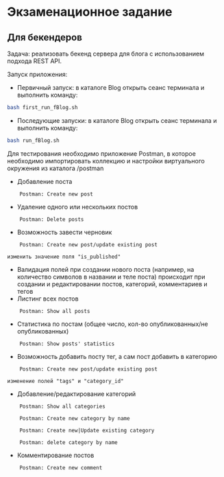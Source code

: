 Экзаменационное задание
=======================

Для бекендеров 
--------------

Задача: реализовать бекенд сервера для блога с использованием подхода REST API.

Запуск приложения:
- Первичный запуск:
    в каталоге Blog открыть сеанс терминала и выполнить команду:
```sh
bash first_run_fBlog.sh
```
    
- Последующие запуски:
    в каталоге Blog открыть сеанс терминала и выполнить команду:
```sh
bash run_fBlog.sh
```
    
Для тестирования необходимо приложение Postman, в которое необходимо импортировать коллекцию и настройки виртуального окружения из каталога /postman
  

- Добавление поста

```
    Postman: Create new post
```
    
- Удаление одного или нескольких постов
```
    Postman: Delete posts
```
- Возможность завести черновик
```
    Postman: Create new post/update existing post
```
    изменить значение поля "is_published"
    
- Валидация полей при создании нового поста (например, на количество символов в названии и теле поста)
    происходит при создании и редактировании постов, категорий, комментариев и тегов
- Листинг всех постов
```
    Postman: Show all posts
```

- Статистика по постам (общее число, кол-во опубликованных/не опубликованных)
```
    Postman: Show posts' statistics
```

- Возможность добавить посту тег, а сам пост добавить в категорию
```
    Postman: Create new post/update existing post
```
    изменение полей "tags" и "category_id"
- Добавление/редактирование категорий
```
    Postman: Show all categories
```    

```
    Postman: Create new category by name
```       

```
    Postman: Create new|Update existing category
``` 

```
    Postman: delete category by name
``` 

- Комментирование постов

```
    Postman: Create new comment
``` 
   